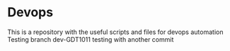 # Devops
This is a repository with the useful scripts and files for devops automation
Testing branch dev-GDT1011
testing with another commit
